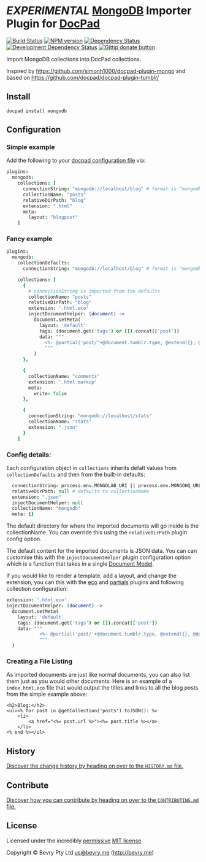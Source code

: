 # *EXPERIMENTAL* [MongoDB](https://www.mongodb.org/) Importer Plugin for [DocPad](http://docpad.org)

<!-- BADGES/ -->

[![Build Status](http://img.shields.io/travis-ci/nfriedly/docpad-plugin-mongodb.png?branch=master)](http://travis-ci.org/nfriedly/docpad-plugin-mongodb "Check this project's build status on TravisCI")
[![NPM version](http://badge.fury.io/js/docpad-plugin-mongodb.png)](https://npmjs.org/package/docpad-plugin-mongodb "View this project on NPM")
[![Dependency Status](https://david-dm.org/nfriedly/docpad-plugin-mongodb.png?theme=shields.io)](https://david-dm.org/nfriedly/docpad-plugin-mongodb)
[![Development Dependency Status](https://david-dm.org/nfriedly/docpad-plugin-mongodb/dev-status.png?theme=shields.io)](https://david-dm.org/nfriedly/docpad-plugin-mongodb#info=devDependencies)
[![Gittip donate button](http://img.shields.io/gittip/nfriedly.png)](https://www.gittip.com/nfriedly/ "Donate weekly to this project using Gittip")

<!-- /BADGES -->

Import MongoDB collections into DocPad collections.

Inspired by https://github.com/simonh1000/docpad-plugin-mongo and based on https://github.com/docpad/docpad-plugin-tumblr/

## Install

```
docpad install mongodb
```


## Configuration

### Simple example

Add the following to your [docpad configuration file](http://docpad.org/docs/config) via:

``` coffee
plugins:
  mongodb:
    collections: [
      connectionString: "mongodb://localhost/blog" # format is "mongodb://username:password@hostname:port/dbname?options"
      collectionName: "posts"
      relativeDirPath: "blog"
      extension: ".html"
      meta:
        layout: "blogpost"
    ]
```

### Fancy example

``` coffee
plugins:
  mongodb:
    collectionDefaults:
      connectionString: "mongodb://localhost/blog" # format is "mongodb://username:password@hostname:port/dbname?options"

    collections: [
      {
        # connectionString is imported from the defaults
        collectionName: "posts"
        relativeDirPath: "blog"
        extension: '.html.eco'
        injectDocumentHelper: (document) ->
          document.setMeta(
            layout: 'default'
            tags: (document.get('tags') or []).concat(['post'])
            data: """
              <%- @partial('post/'+@document.tumblr.type, @extend({}, @document, @document.tumblr)) %>
              """
          )
      },

      {
        collectionName: "comments"
        extension: '.html.markup'
        meta:
          write: false
      },

      {
        connectionString: "mongodb://localhost/stats"
        collectionName: "stats"
        extension: ".json"
      }
    ]
```

### Config details:

Each configuration object in `collections` inherits defalt values from `collectionDefaults` and then from the built-in defaults:

```coffee
  connectionString: process.env.MONGOLAB_URI || process.env.MONGOHQ_URL || "mongodb://localhost/localdev"
  relativeDirPath: null # defaults to collectionName
  extension: ".json"
  injectDocumentHelper: null
  collectionName: "mongodb"
  meta: {}
```

The default directory for where the imported documents will go inside is the collectionName.
You can override this using the `relativeDirPath` plugin config option.

The default content for the imported documents is JSON data. You can can customise this with the `injectDocumentHelper` plugin configuration option which is a function that takes in a single [Document Model](https://github.com/bevry/docpad/blob/master/src/lib/models/document.coffee).

If you would like to render a template, add a layout, and change the extension, you can this with the [eco](https://github.com/docpad/docpad-plugin-eco) and [partials](https://github.com/docpad/docpad-plugin-partials) plugins and following collection configuration:

``` coffee
extension: '.html.eco'
injectDocumentHelper: (document) ->
  document.setMeta(
    layout: 'default'
    tags: (document.get('tags') or []).concat(['post'])
    data: """
			<%- @partial('post/'+@document.tumblr.type, @extend({}, @document, @document.tumblr)) %>
			"""
  )
```

### Creating a File Listing

As imported documents are just like normal documents, you can also list them just as you would other documents. Here is an example of a `index.html.eco` file that would output the titles and links to all the blog posts from the simple example above:

``` erb
<h2>Blog:</h2>
<ul><% for post in @getCollection('posts').toJSON(): %>
	<li>
		<a href="<%= post.url %>"><%= post.title %></a>
	</li>
<% end %></ul>
```

<!-- HISTORY/ -->

## History
[Discover the change history by heading on over to the `HISTORY.md` file.](https://github.com/docpad/docpad-plugin-tumblr/blob/master/HISTORY.md#files)

<!-- /HISTORY -->


<!-- CONTRIBUTE/ -->

## Contribute

[Discover how you can contribute by heading on over to the `CONTRIBUTING.md` file.](https://github.com/docpad/docpad-plugin-tumblr/blob/master/CONTRIBUTING.md#files)

<!-- /CONTRIBUTE -->

<!-- LICENSE/ -->

## License

Licensed under the incredibly [permissive](http://en.wikipedia.org/wiki/Permissive_free_software_licence) [MIT license](http://creativecommons.org/licenses/MIT/)

Copyright &copy; Bevry Pty Ltd <us@bevry.me> (http://bevry.me)

<!-- /LICENSE -->


